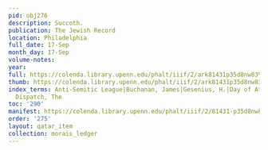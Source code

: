 ```yaml
---
pid: obj276
description: Succoth.
publication: The Jewish Record
location: Philadelphia
full_date: 17-Sep
month_day: 17-Sep
volume-notes:
year:
full: https://colenda.library.upenn.edu/phalt/iiif/2/ark81431p35d8nw83%2FSHA256E-s7440021--2089275e67d8f776080c02030aa808286b27bce08c228ced73505bccec463b94.jpeg/full/3500,/0/default.jpg
thumb: https://colenda.library.upenn.edu/phalt/iiif/2/ark81431p35d8nw83%2FSHA256E-s7440021--2089275e67d8f776080c02030aa808286b27bce08c228ced73505bccec463b94.jpeg/full/!200,200/0/default.jpg
index_terms: Anti-Semitic League|Buchanan, James|Gesenius, H.|Day of Atonement (painting)|Sunday
  Dispatch, The
toc: '290'
manifest: https://colenda.library.upenn.edu/phalt/iiif/2/81431-p35d8nw83/manifest
order: '275'
layout: qatar_item
collection: morais_ledger
---
```


